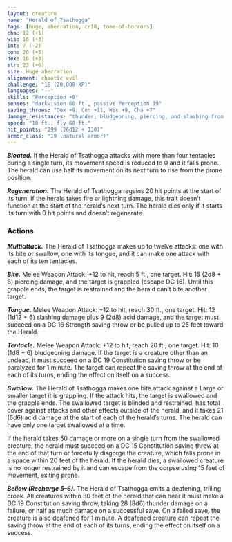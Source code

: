 ```yaml
---
layout: creature
name: "Herald of Tsathogga"
tags: [huge, aberration, cr18, tome-of-horrors]
cha: 12 (+1)
wis: 16 (+3)
int: 7 (-2)
con: 20 (+5)
dex: 16 (+3)
str: 23 (+6)
size: Huge aberration
alignment: chaotic evil
challenge: "18 (20,000 XP)"
languages: "--"
skills: "Perception +9"
senses: "darkvision 60 ft., passive Perception 19"
saving_throws: "Dex +9, Con +11, Wis +9, Cha +7"
damage_resistances: "thunder; bludgeoning, piercing, and slashing from nonmagical weapons"
speed: "10 ft., fly 60 ft."
hit_points: "299 (26d12 + 130)"
armor_class: "19 (natural armor)"
---
```


***Bloated.*** If the Herald of Tsathogga attacks with more than four
tentacles during a single turn, its movement speed is reduced to 0 and it
falls prone. The herald can use half its movement on its next turn to rise
from the prone position.

***Regeneration.*** The Herald of Tsathogga regains 20 hit points at the start
of its turn. If the herald takes fire or lightning damage, this trait doesn’t
function at the start of the herald’s next turn. The herald dies only if it
starts its turn with 0 hit points and doesn’t regenerate.

### Actions

***Multiattack.*** The Herald of Tsathogga makes up to twelve attacks: one
with its bite or swallow, one with its tongue, and it can make one attack
with each of its ten tentacles.

***Bite.*** Melee Weapon Attack: +12 to hit, reach 5 ft., one target. Hit: 15
(2d8 + 6) piercing damage, and the target is grappled (escape DC 16).
Until this grapple ends, the target is restrained and the herald can’t bite
another target.

***Tongue.*** Melee Weapon Attack: +12 to hit, reach 30 ft., one target. Hit:
12 (1d12 + 6) slashing damage plus 9 (2d8) acid damage, and the target
must succeed on a DC 16 Strength saving throw or be pulled up to 25 feet
toward the Herald.

***Tentacle.*** Melee Weapon Attack: +12 to hit, reach 20 ft., one target. Hit:
10 (1d8 + 6) bludgeoning damage. If the target is a creature other than
an undead, it must succeed on a DC 19 Constitution saving throw or be
paralyzed for 1 minute. The target can repeat the saving throw at the end
of each of its turns, ending the effect on itself on a success.

***Swallow.*** The Herald of Tsathogga makes one bite attack against a Large
or smaller target it is grappling. If the attack hits, the target is swallowed
and the grapple ends. The swallowed target is blinded and restrained, has
total cover against attacks and other effects outside of the herald, and it
takes 21 (6d6) acid damage at the start of each of the herald’s turns. The
herald can have only one target swallowed at a time.

If the herald takes 50 damage or more on a single turn from the
swallowed creature, the herald must succeed on a DC 15 Constitution
saving throw at the end of that turn or forcefully disgorge the creature,
which falls prone in a space within 20 feet of the herald. If the herald dies,
a swallowed creature is no longer restrained by it and can escape from the
corpse using 15 feet of movement, exiting prone.

***Bellow (Recharge 5–6).*** The Herald of Tsathogga emits a deafening,
trilling croak. All creatures within 30 feet of the herald that can hear it
must make a DC 19 Constitution saving throw, taking 28 (8d6) thunder
damage on a failure, or half as much damage on a successful save. On a
failed save, the creature is also deafened for 1 minute. A deafened creature
can repeat the saving throw at the end of each of its turns, ending the effect
on itself on a success.
